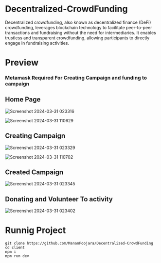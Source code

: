 # Decentralized-CrowdFunding
  Decentralized crowdfunding, also known as decentralized finance (DeFi) crowdfunding, leverages blockchain technology to facilitate peer-to-peer transactions and fundraising without the need for intermediaries. It enables trustless and transparent crowdfunding, allowing participants to directly engage in fundraising activities.

# Preview

### Metamask Required For Creating Campaign and funding to campaign

## Home Page
![Screenshot 2024-03-31 023316](https://github.com/MananPoojara/Decentralized-CrowdFunding/assets/104253184/f347ef75-39e4-4baf-b3f4-bace964e9b82)

![Screenshot 2024-03-31 110629](https://github.com/MananPoojara/Decentralized-CrowdFunding/assets/104253184/e4ea033b-d1c9-45a1-ba6d-c81515658026)


## Creating Campaign 
![Screenshot 2024-03-31 023329](https://github.com/MananPoojara/Decentralized-CrowdFunding/assets/104253184/c973d47a-f40c-4512-b4b5-ee88525a2130)

![Screenshot 2024-03-31 110702](https://github.com/MananPoojara/Decentralized-CrowdFunding/assets/104253184/9c6f2ce6-60fc-476b-8f77-4252d99c4f42)


## Created Campaign
![Screenshot 2024-03-31 023345](https://github.com/MananPoojara/Decentralized-CrowdFunding/assets/104253184/e28daa25-e503-4bf2-9664-72091d8923d1)

## Donating and Volunteer To activity
![Screenshot 2024-03-31 023402](https://github.com/MananPoojara/Decentralized-CrowdFunding/assets/104253184/5a1f5ad5-6dae-491b-8cde-16f98427511e)


# Runnig Project 
```
git clone https://github.com/MananPoojara/Decentralized-CrowdFunding
cd client
npm i
npm run dev
```
